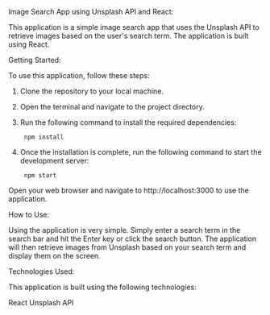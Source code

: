 Image Search App using Unsplash API and React:

This application is a simple image search app that uses the Unsplash API to retrieve images based on the user's search term. The application is built using React.


Getting Started:

To use this application, follow these steps:

1. Clone the repository to your local machine.
2. Open the terminal and navigate to the project directory.
3. Run the following command to install the required dependencies:

        npm install
4. Once the installation is complete, run the following command to start the development server:

        npm start

Open your web browser and navigate to http://localhost:3000 to use the application.


How to Use:

Using the application is very simple. Simply enter a search term in the search bar and hit the Enter key or click the search button. The application will then retrieve images from Unsplash based on your search term and display them on the screen.


Technologies Used:

This application is built using the following technologies:

React
Unsplash API

